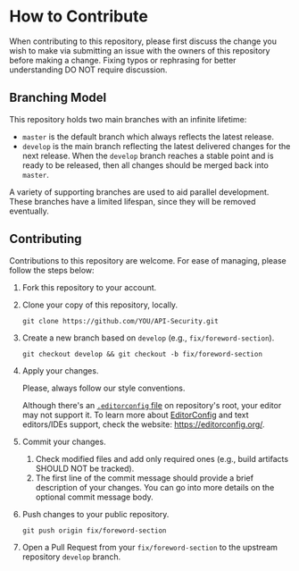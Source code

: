 How to Contribute
=================

When contributing to this repository, please first discuss the change you wish
to make via submitting an issue with the owners of this repository before making a change.
Fixing typos or rephrasing for better understanding DO NOT require discussion.

## Branching Model

This repository holds two main branches with an infinite lifetime:
* `master` is the default branch which always reflects the latest release.
* `develop` is the main branch reflecting the latest delivered changes for the
  next release. When the `develop` branch reaches a stable point and is ready to
  be released, then all changes should be merged back into `master`.

A variety of supporting branches are used to aid parallel development. These
branches have a limited lifespan, since they will be removed eventually.

## Contributing

Contributions to this repository are welcome. For ease of managing, please
follow the steps below:

1. Fork this repository to your account.

2. Clone your copy of this repository, locally.
   ```
   git clone https://github.com/YOU/API-Security.git
   ```
3. Create a new branch based on `develop` (e.g., `fix/foreword-section`).
   ```
   git checkout develop && git checkout -b fix/foreword-section
   ```
4. Apply your changes.

   Please, always follow our style conventions.

   Although there's an [`.editorconfig` file][1] on repository's root, your
   editor may not support it. To learn more about [EditorConfig][2] and text
   editors/IDEs support, check the website: https://editorconfig.org/.
   
5. Commit your changes.

   1. Check modified files and add only required ones (e.g., build artifacts
      SHOULD NOT be tracked).
   2. The first line of the commit message should provide a brief description of your
      changes. You can go into more details on the optional commit message body.
	  
6. Push changes to your public repository.
   ```
   git push origin fix/foreword-section
   ```
7. Open a Pull Request from your `fix/foreword-section` to the upstream
   repository `develop` branch.

[1]: .editorconfig
[2]: https://editorconfig.org/
